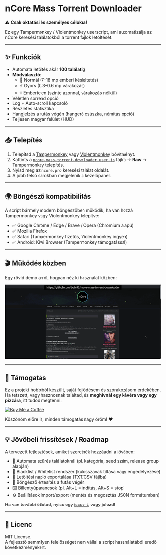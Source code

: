 # nCore Mass Torrent Downloader

⚠️ **Csak oktatási és személyes célokra!**

Ez egy Tampermonkey / Violentmonkey userscript, ami automatizálja az nCore keresési találatokból a torrent fájlok letöltését.

---

## ✨ Funkciók

- Automata letöltés akár **100 találatig**
- **Módválasztó**:
  - 🐢 Normál (7–18 mp emberi késleltetés)
  - ⚡ Gyors (0.3–0.6 mp várakozás)
  - 💀 Embertelen (szinte azonnal, várakozás nélkül)
- Véletlen sorrend opció
- Log + Auto-scroll kapcsoló
- Részletes statisztika
- Hangjelzés a futás végén (hangerő csúszka, némítás opció)
- Teljesen magyar felület (HUD)

---

## 📥 Telepítés

1. Telepítsd a [Tampermonkey](https://www.tampermonkey.net/) vagy [Violentmonkey](https://violentmonkey.github.io/) bővítményt.
2. Kattints a [`ncore-mass-torrent-downloader.user.js`](./ncore-mass-torrent-downloader.user.js) fájlra → **Raw** → Tampermonkey telepítés.
3. Nyisd meg az `ncore.pro` keresési találat oldalát.
4. A jobb felső sarokban megjelenik a kezelőpanel.

---

## 🌍 Böngésző kompatibilitás

A script bármely modern böngészőben működik, ha van hozzá Tampermonkey vagy Violentmonkey telepítve:

- ✅ Google Chrome / Edge / Brave / Opera (Chromium alapú)
- ✅ Mozilla Firefox
- ✅ Safari (Tampermonkey fizetős, Violentmonkey ingyen)
- ✅ Android: Kiwi Browser (Tampermonkey támogatással)

---

## 🎬 Működés közben

Egy rövid demó arról, hogyan néz ki használat közben:

![Demo](./demo.gif)

---

## 🧃 Támogatás

Ez a projekt hobbiból készült, saját fejlődésem és szórakozásom érdekében.  
Ha tetszett, vagy hasznosnak találtad, és **meghívnál egy kávéra vagy egy pizzára**, itt tudod megtenni:  

[![Buy Me a Coffee](https://img.buymeacoffee.com/button-api/?text=Kávéra%20meghívlak&emoji=☕&slug=bubi95&button_colour=BD5FFF&font_colour=ffffff&font_family=Cookie&outline_colour=000000&coffee_colour=FFDD00)](https://buymeacoffee.com/bubi95)

Köszönöm előre is, minden támogatás nagy öröm! ❤️

---

## 💡 Jövőbeli frissítések / Roadmap

A tervezett fejlesztések, amiket szeretnék hozzáadni a jövőben:

- 🎯 Automata szűrés találatoknál (pl. kategória, seed szám, release group alapján)
- 🚫 Blacklist / Whitelist rendszer (kulcsszavak tiltása vagy engedélyezése)
- 📂 Letöltési napló exportálása (TXT/CSV fájlba)
- 🔔 Böngésző értesítés a futás végén
- ⌨️ Billentyűparancsok (pl. Alt+L = indítás, Alt+S = stop)
- ⚙️ Beállítások import/export (mentés és megosztás JSON formátumban)

Ha van további ötleted, nyiss egy [issue-t](../../issues), vagy jelezd!

---

## 📜 Licenc

MIT License.  
A fejlesztő semmilyen felelősséget nem vállal a script használatából eredő következményekért.
